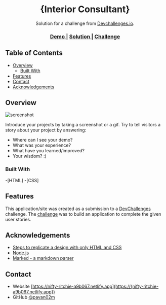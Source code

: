 <!-- Please update value in the {}  -->

<h1 align="center">{Interior Consultant}</h1>

<div align="center">
   Solution for a challenge from  <a href="http://devchallenges.io" target="_blank">Devchallenges.io</a>.
</div>

<div align="center">
  <h3>
    <a href="https://{nifty-ritchie-a9b067.netlify.app}">
      Demo
    </a>
    <span> | </span>
    <a href="https://{your-url-to-the-solution}">
      Solution
    </a>
    <span> | </span>
    <a href="https://devchallenges.io/challenges/Jymh2b2FyebRTUljkNcb">
      Challenge
    </a>
  </h3>
</div>

<!-- TABLE OF CONTENTS -->

## Table of Contents

- [Overview](#overview)
  - [Built With](#built-with)
- [Features](#features)
- [Contact](#contact)
- [Acknowledgements](#acknowledgements)

<!-- OVERVIEW -->

## Overview

![screenshot](https://github.com/pavan02m/Interior-Consultant/issues/1#issue-993880500)

Introduce your projects by taking a screenshot or a gif. Try to tell visitors a story about your project by answering:

- Where can I see your demo?
- What was your experience?
- What have you learned/improved?
- Your wisdom? :)

### Built With

<!-- This section should list any major frameworks that you built your project using. Here are a few examples.-->
-[HTML]
-[CSS]

## Features

<!-- List the features of your application or follow the template. Don't share the figma file here :) -->

This application/site was created as a submission to a [DevChallenges](https://devchallenges.io/challenges) challenge. The [challenge](https://devchallenges.io/challenges/Jymh2b2FyebRTUljkNcb) was to build an application to complete the given user stories.

## Acknowledgements

<!-- This section should list any articles or add-ons/plugins that helps you to complete the project. This is optional but it will help you in the future. For exmpale -->

- [Steps to replicate a design with only HTML and CSS](https://devchallenges-blogs.web.app/how-to-replicate-design/)
- [Node.js](https://nodejs.org/)
- [Marked - a markdown parser](https://github.com/chjj/marked)

## Contact

- Website [https://nifty-ritchie-a9b067.netlify.app](https://{nifty-ritchie-a9b067.netlify.app})
- GitHub [@pavan02m](https://{github.com/pavan02m})

